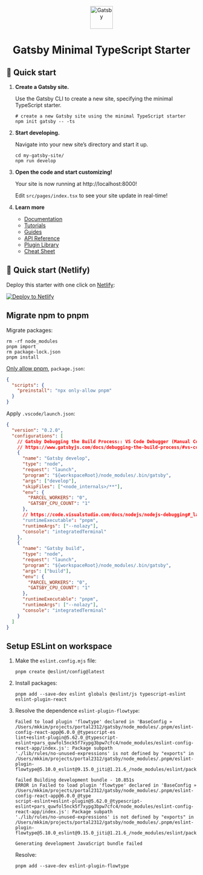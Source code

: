 <p align="center">
  <a href="https://www.gatsbyjs.com/?utm_source=starter&utm_medium=readme&utm_campaign=minimal-starter-ts">
    <img alt="Gatsby" src="https://www.gatsbyjs.com/Gatsby-Monogram.svg" width="60" />
  </a>
</p>
<h1 align="center">
  Gatsby Minimal TypeScript Starter
</h1>

## 🚀 Quick start

1.  **Create a Gatsby site.**

    Use the Gatsby CLI to create a new site, specifying the minimal TypeScript starter.

    ```shell
    # create a new Gatsby site using the minimal TypeScript starter
    npm init gatsby -- -ts
    ```

2.  **Start developing.**

    Navigate into your new site’s directory and start it up.

    ```shell
    cd my-gatsby-site/
    npm run develop
    ```

3.  **Open the code and start customizing!**

    Your site is now running at http://localhost:8000!

    Edit `src/pages/index.tsx` to see your site update in real-time!

4.  **Learn more**

    - [Documentation](https://www.gatsbyjs.com/docs/?utm_source=starter&utm_medium=readme&utm_campaign=minimal-starter-ts)
    - [Tutorials](https://www.gatsbyjs.com/docs/tutorial/?utm_source=starter&utm_medium=readme&utm_campaign=minimal-starter-ts)
    - [Guides](https://www.gatsbyjs.com/docs/how-to/?utm_source=starter&utm_medium=readme&utm_campaign=minimal-starter-ts)
    - [API Reference](https://www.gatsbyjs.com/docs/api-reference/?utm_source=starter&utm_medium=readme&utm_campaign=minimal-starter-ts)
    - [Plugin Library](https://www.gatsbyjs.com/plugins?utm_source=starter&utm_medium=readme&utm_campaign=minimal-starter-ts)
    - [Cheat Sheet](https://www.gatsbyjs.com/docs/cheat-sheet/?utm_source=starter&utm_medium=readme&utm_campaign=minimal-starter-ts)

## 🚀 Quick start (Netlify)

Deploy this starter with one click on [Netlify](https://app.netlify.com/signup):

[<img src="https://www.netlify.com/img/deploy/button.svg" alt="Deploy to Netlify" />](https://app.netlify.com/start/deploy?repository=https://github.com/gatsbyjs/gatsby-starter-minimal-ts)

## Migrate npm to pnpm

Migrate packages:

```shell
rm -rf node_modules
pnpm import
rm package-lock.json
pnpm install
```

[Only allow pnpm](https://pnpm.io/only-allow-pnpm), `package.json`:

```json
{
  "scripts": {
    "preinstall": "npx only-allow pnpm"
  }
}
```

Apply `.vscode/launch.json`:

```json
{
  "version": "0.2.0",
  "configurations": [
    // Gatsby Debugging the Build Process:: VS Code Debugger (Manual Config)
    // https://www.gatsbyjs.com/docs/debugging-the-build-process/#vs-code-debugger-manual-config
    {
      "name": "Gatsby develop",
      "type": "node",
      "request": "launch",
      "program": "${workspaceRoot}/node_modules/.bin/gatsby",
      "args": ["develop"],
      "skipFiles": ["<node_internals>/**"],
      "env": {
        "PARCEL_WORKERS": "0",
        "GATSBY_CPU_COUNT": "1"
      },
      // https://code.visualstudio.com/docs/nodejs/nodejs-debugging#_launch-configuration-support-for-npm-and-other-tools
      "runtimeExecutable": "pnpm",
      "runtimeArgs": ["--nolazy"],
      "console": "integratedTerminal"
    },
    {
      "name": "Gatsby build",
      "type": "node",
      "request": "launch",
      "program": "${workspaceRoot}/node_modules/.bin/gatsby",
      "args": ["build"],
      "env": {
        "PARCEL_WORKERS": "0",
        "GATSBY_CPU_COUNT": "1"
      },
      "runtimeExecutable": "pnpm",
      "runtimeArgs": ["--nolazy"],
      "console": "integratedTerminal"
    }
  ]
}
```

## Setup ESLint on workspace

1.  Make the `eslint.config.mjs` file:

    ```shell
    pnpm create @eslint/config@latest
    ```

2.  Install packages:

    ```shell
    pnpm add --save-dev eslint globals @eslint/js typescript-eslint eslint-plugin-react
    ```

3.  Resolve the dependence `eslint-plugin-flowtype`:

    ```shell
    Failed to load plugin 'flowtype' declared in 'BaseConfig » /Users/mkkim/projects/portal2312/gatsby/node_modules/.pnpm/eslint-config-react-app@6.0.0_@typescript-es
    lint+eslint-plugin@5.62.0_@typescript-eslint+pars_quwfol5nck5f7xypg3bpw7cfc4/node_modules/eslint-config-react-app/index.js': Package subpath
    './lib/rules/no-unused-expressions' is not defined by "exports" in
    /Users/mkkim/projects/portal2312/gatsby/node_modules/.pnpm/eslint-plugin-flowtype@5.10.0_eslint@9.15.0_jiti@1.21.6_/node_modules/eslint/package.json

    failed Building development bundle - 10.851s
    ERROR in Failed to load plugin 'flowtype' declared in 'BaseConfig » /Users/mkkim/projects/portal2312/gatsby/node_modules/.pnpm/eslint-config-react-app@6.0.0_@type
    script-eslint+eslint-plugin@5.62.0_@typescript-eslint+pars_quwfol5nck5f7xypg3bpw7cfc4/node_modules/eslint-config-react-app/index.js': Package subpath
    './lib/rules/no-unused-expressions' is not defined by "exports" in
    /Users/mkkim/projects/portal2312/gatsby/node_modules/.pnpm/eslint-plugin-flowtype@5.10.0_eslint@9.15.0_jiti@1.21.6_/node_modules/eslint/package.json

    Generating development JavaScript bundle failed
    ```

    Resolve:

    ```shell
    pnpm add --save-dev eslint-plugin-flowtype
    ```
